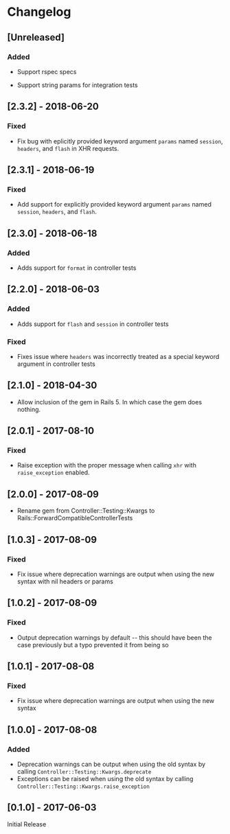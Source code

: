 # Changelog

## [Unreleased]

### Added

- Support rspec specs

- Support string params for integration tests

## [2.3.2] - 2018-06-20

### Fixed

- Fix bug with eplicitly provided keyword argument `params` named
  `session`, `headers`, and `flash` in XHR requests.

## [2.3.1] - 2018-06-19

### Fixed

- Add support for explicitly provided keyword argument `params` named
  `session`, `headers`, and `flash`.

## [2.3.0] - 2018-06-18

### Added

- Adds support for `format` in controller tests

## [2.2.0] - 2018-06-03

### Added

- Adds support for `flash` and `session` in controller tests

### Fixed

- Fixes issue where `headers` was incorrectly treated as a special keyword argument in controller tests

## [2.1.0] - 2018-04-30

- Allow inclusion of the gem in Rails 5. In which case the gem does nothing.

## [2.0.1] - 2017-08-10

### Fixed

- Raise exception with the proper message when calling `xhr` with
  `raise_exception` enabled.

## [2.0.0] - 2017-08-09

- Rename gem from Controller::Testing::Kwargs to Rails::ForwardCompatibleControllerTests

## [1.0.3] - 2017-08-09

### Fixed

- Fix issue where deprecation warnings are output when using the new syntax with nil headers or
  params

## [1.0.2] - 2017-08-09

### Fixed

- Output deprecation warnings by default -- this should have been the case previously
  but a typo prevented it from being so


## [1.0.1] - 2017-08-08

### Fixed

- Fix issue where deprecation warnings are output when using the new syntax


## [1.0.0] - 2017-08-08

### Added

- Deprecation warnings can be output when using the old syntax by calling
  `Controller::Testing::Kwargs.deprecate`
- Exceptions can be raised when using the old syntax by calling
  `Controller::Testing::Kwargs.raise_exception`


## [0.1.0] - 2017-06-03

Initial Release
